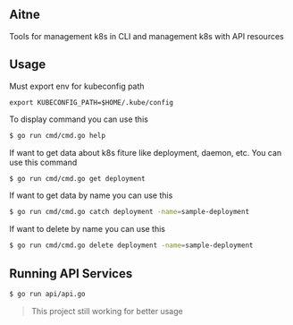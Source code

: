 ## Aitne
Tools for management k8s in CLI and management k8s with API resources

## Usage
Must export env for kubeconfig path
```
export KUBECONFIG_PATH=$HOME/.kube/config
```

To display command you can use this
```bash
$ go run cmd/cmd.go help
```

If want to get data about k8s fiture like deployment, daemon, etc. You can use this command
```bash
$ go run cmd/cmd.go get deployment
```

If want to get data by name you can use this
```bash
$ go run cmd/cmd.go catch deployment -name=sample-deployment
```

If want to delete by name you can use this
```bash
$ go run cmd/cmd.go delete deployment -name=sample-deployment
```

## Running API Services
```bash
$ go run api/api.go
```

> This project still working for better usage
